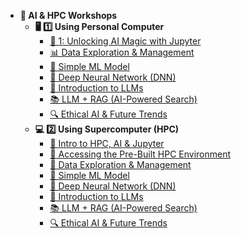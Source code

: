 - **🚀 AI & HPC Workshops**
  - **🖥️ 1️⃣ Using Personal Computer**
    - [📌 1: Unlocking AI Magic with Jupyter](personal-computer-intro)
    - [📊 Data Exploration & Management](personal-computer-data-exploration)
    - [🤖 Simple ML Model](personal-computer-simple-ml)
    - [🧠 Deep Neural Network (DNN)](personal-computer-dnn)
    - [💬 Introduction to LLMs](personal-computer-intro-llms)
    - [📚 LLM + RAG (AI-Powered Search)](personal-computer-llm-rag)
    - [🔍 Ethical AI & Future Trends](personal-computer-ethical-ai)
  - **💻 2️⃣ Using Supercomputer (HPC)**
    - [🚀 Intro to HPC, AI & Jupyter](hpc-intro)
    - [🔑 Accessing the Pre-Built HPC Environment](hpc-hpc-access)
    - [📂 Data Exploration & Management](hpc-data-exploration)
    - [🤖 Simple ML Model](hpc-simple-ml)
    - [🧠 Deep Neural Network (DNN)](hpc-dnn)
    - [💬 Introduction to LLMs](hpc-intro-llms)
    - [📚 LLM + RAG (AI-Powered Search)](hpc-llm-rag)
    - [🔍 Ethical AI & Future Trends](hpc-ethical-ai)